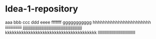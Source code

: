 # Idea-1-repository
aaa
bbb
ccc
ddd
eeee
fffffff
ggggggggggg
hhhhhhhhhhhhhhhhhhhhhhh
iiiiiiiiiiiiiiii
jjjjjjjjjjjjjjjjjjjjjjjjjjjjjjjjjjjjjjjjjjjjjjjjjjjjjjjjj
kkkkkkkkkkkkkkkkkkkkkkkkkkkkkkkkkkkkkkk
llllllllllllllllllllllllllllllllllll
